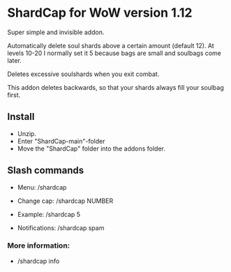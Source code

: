 # ShardCap for WoW version 1.12

Super simple and invisible addon.

Automatically delete soul shards above a certain amount (default 12). At levels 10-20 I normally set it 5 because bags are small and soulbags come later. 

Deletes excessive soulshards when you exit combat.

This addon deletes backwards, so that your shards always fill your soulbag first. 


## Install
- Unzip. 
- Enter "ShardCap-main"-folder
- Move the "ShardCap" folder into the addons folder. 

## Slash commands
- Menu: /shardcap    

- Change cap: /shardcap NUMBER

- Example: /shardcap 5
  
- Notifications: /shardcap spam

### More information: 

- /shardcap info

